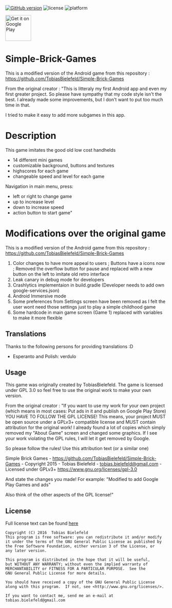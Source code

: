 [![GitHub version](https://badge.fury.io/gh/tobiasBielefeld%2FSimple-Brick-Games.svg)](https://badge.fury.io/gh/tobiasBielefeld%2FSimple-Brick-Games)
![license](http://img.shields.io/badge/license-GPLv3+-brightgreen.svg)
![platform](http://img.shields.io/badge/platform-Android-blue.svg)

[<img alt="Get it on Google Play" height="80" src="https://play.google.com/intl/en_us/badges/images/generic/en_badge_web_generic.png">](https://play.google.com/store/apps/details?id=com.multiplyone.handheld.paid)

# Simple-Brick-Games
This is a modified version of the Android game from this repository : https://github.com/TobiasBielefeld/Simple-Brick-Games

From the original creator : 
"This is litteraly my first Android app and even my first greater project. So please have sympathy that my code style isn't the best. 
I already made some improvements, but I don't want to put too much time in that.

I tried to make it easy to add more subgames in this app.

# Description
This game imitates the good old low cost handhelds

* 14 different mini games
* customizable background, buttons and textures
* highscores for each game
* changeable speed and level for each game


Navigation in main menu, press:
 * left or right to change game
 * up to increase level
 * down to increase speed
 * action button to start game"

# Modifications over the original game
This is a modified version of the Android game from this repository : https://github.com/TobiasBielefeld/Simple-Brick-Games

1. Color changes to have more appeal to users ; Buttons have a icons now ; Removed the overflow button for pause and replaced with a new button on the left to imitate old retro interface
2. Leak canary in debug mode for developers
3. Crashlytics implementaion in build.gradle (Developer needs to add own google-services.json)
4. Android Immersive mode 
5. Some preferences from Settings screen have been removed as I felt the user wont need those settings just to play a simple childhood game
6. Some hardcode in main game screen (Game 1) replaced with variables to make it more flexible

## Translations
Thanks to the following persons for providing translations :D
- Esperanto and Polish: verdulo

## Usage
This game was originally created by TobiasBielefeld. The game is licensed under GPL 3.0 so feel free to use the original work to make your own version. 

From the original creator : 
"If you want to use my work for your own project (which means in most cases: Put ads in it and publish on Google Play Store) YOU HAVE TO FOLLOW THE GPL LICENSE! This means, your project MUST be open source under a GPLv3+ compatible license and MUST contain attribution for the original work! I already found a lot of copies which simply removed my "About Game" screen and changed some graphics. If I see your work violating the GPL rules, I will let it get removed by Google. 

So please follow the rules! Use this attribution text (or a similar one)

Simple Brick Games - https://github.com/TobiasBielefeld/Simple-Brick-Games -
Copyright 2015 - Tobias Bielefeld - tobias.bielefeld@gmail.com -
Licensed under GPLv3+ https://www.gnu.org/licenses/gpl-3.0

And state the changes you made! For example: "Modified to add Google Play Games and ads"

Also think of the other aspects of the GPL license!"

## License
Full license text can be found [here](./LICENSE.txt)
```
Copyright (C) 2016  Tobias Bielefeld
This program is free software: you can redistribute it and/or modify
it under the terms of the GNU General Public License as published by
the Free Software Foundation, either version 3 of the License, or
any later version.

This program is distributed in the hope that it will be useful,
but WITHOUT ANY WARRANTY; without even the implied warranty of
MERCHANTABILITY or FITNESS FOR A PARTICULAR PURPOSE.  See the
GNU General Public License for more details.

You should have received a copy of the GNU General Public License
along with this program.  If not, see <http://www.gnu.org/licenses/>.

If you want to contact me, send me an e-mail at tobias.bielefeld@gmail.com
```
